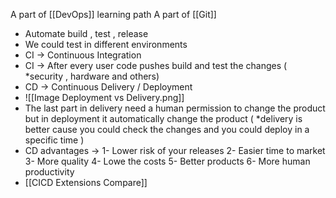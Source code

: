A part of [[DevOps]] learning path
 A part of [[Git]]

- Automate build , test , release 
- We could test in different environments 
- CI -> Continuous Integration
- CI -> After every user code pushes build and test the changes ( *security , hardware and others)
- CD -> Continuous Delivery / Deployment
- ![[Image Deployment vs Delivery.png]]
- The last part in delivery need a human permission to change the product but in deployment it automatically change the product ( *delivery is better cause you could check the changes and you could deploy in a specific time )
- CD advantages ->
	1- Lower risk of your releases 
	2- Easier time to market 
	3- More quality
	4- Lowe the costs 
	5- Better products
	6- More human productivity 
- [[CICD Extensions Compare]]